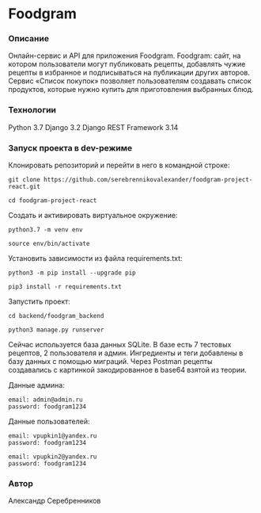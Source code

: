 # Foodgram
### Описание
Онлайн-сервис и API для приложения Foodgram.
Foodgram: сайт, на котором пользователи могут публиковать рецепты, добавлять чужие рецепты в избранное и подписываться на публикации других авторов. Сервис «Список покупок» позволяет пользователям создавать список продуктов, которые нужно купить для приготовления выбранных блюд. 
### Технологии
Python 3.7
Django 3.2
Django REST Framework 3.14
### Запуск проекта в dev-режиме
Клонировать репозиторий и перейти в него в командной строке:

```
git clone https://github.com/serebrennikovalexander/foodgram-project-react.git
```

```
cd foodgram-project-react
```

Cоздать и активировать виртуальное окружение:

```
python3.7 -m venv env
```

```
source env/bin/activate
```

Установить зависимости из файла requirements.txt:

```
python3 -m pip install --upgrade pip
```

```
pip3 install -r requirements.txt
```

Запустить проект:

```
cd backend/foodgram_backend
```

```
python3 manage.py runserver
```

Сейчас используется база данных SQLite.
В базе есть 7 тестовых рецептов, 2 пользователя и админ.
Ингредиенты и теги добавлены в базу данных с помощью миграций.
Через Postman рецепты создавались с картинкой закодированное в base64
взятой из теории. 

Данные админа:
```
email: admin@admin.ru
password: foodgram1234
```

Данные пользователей:
```
email: vpupkin1@yandex.ru
password: foodgram1234

email: vpupkin2@yandex.ru
password: foodgram1234
```

### Автор
Александр Серебренников